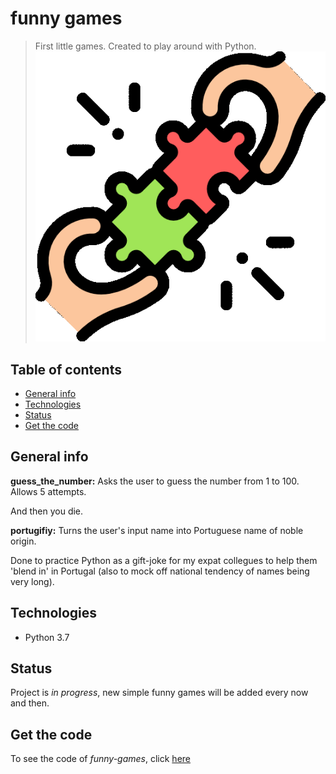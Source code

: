 # funny games
> First little games. Created to play around with Python.
![puzzle](https://github.com/Malwoiniak/Malwoiniak.github.io/blob/master/images/puzzle.gif)

## Table of contents
* [General info](#general-info)
* [Technologies](#technologies)
* [Status](#status)
* [Get the code](#get-the-code)

## General info
**guess_the_number:** Asks the user to guess the number from 1 to 100. Allows 5 attempts. 

And then you die.

**portugifiy:** Turns the user's input name into Portuguese name of noble origin. 

Done to practice Python as a gift-joke for my expat collegues to help them 'blend in' in Portugal (also to mock off national tendency of names being very long).

## Technologies
* Python 3.7

## Status
Project is _in progress_, new simple funny games will be added every now and then.

## Get the code
To see the code of _funny-games_, click [here](https://github.com/Malwoiniak/funny-games)
